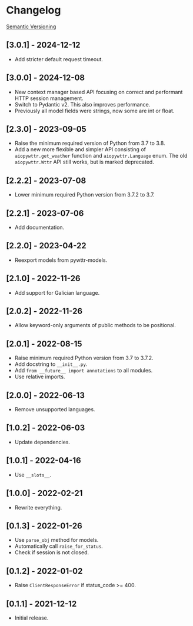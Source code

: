 # Changelog

[Semantic Versioning](https://semver.org/)

## [3.0.1] - 2024-12-12

- Add stricter default request timeout.

## [3.0.0] - 2024-12-08

- New context manager based API focusing on correct and performant HTTP session management.
- Switch to Pydantic v2. This also improves performance.
- Previously all model fields were strings, now some are int or float.

## [2.3.0] - 2023-09-05

- Raise the minimum required version of Python from 3.7 to 3.8.
- Add a new more flexible and simpler API consisting of `aiopywttr.get_weather` function and `aiopywttr.Language` enum. The old `aiopywttr.Wttr` API still works, but is marked deprecated.

## [2.2.2] - 2023-07-08

- Lower minimum required Python version from 3.7.2 to 3.7.

## [2.2.1] - 2023-07-06

- Add documentation.

## [2.2.0] - 2023-04-22

- Reexport models from pywttr-models.

## [2.1.0] - 2022-11-26

- Add support for Galician language.

## [2.0.2] - 2022-11-26

- Allow keyword-only arguments of public methods to be positional.

## [2.0.1] - 2022-08-15

- Raise minimum required Python version from 3.7 to 3.7.2.
- Add docstring to `__init__.py`.
- Add `from __future__ import annotations` to all modules.
- Use relative imports.

## [2.0.0] - 2022-06-13

- Remove unsupported languages.

## [1.0.2] - 2022-06-03

- Update dependencies.

## [1.0.1] - 2022-04-16

- Use `__slots__`.

## [1.0.0] - 2022-02-21

- Rewrite everything.

## [0.1.3] - 2022-01-26

- Use `parse_obj` method for models.
- Automatically call `raise_for_status`.
- Check if session is not closed.

## [0.1.2] - 2022-01-02

- Raise `ClientResponseError` if status_code >= 400.

## [0.1.1] - 2021-12-12

- Initial release.
